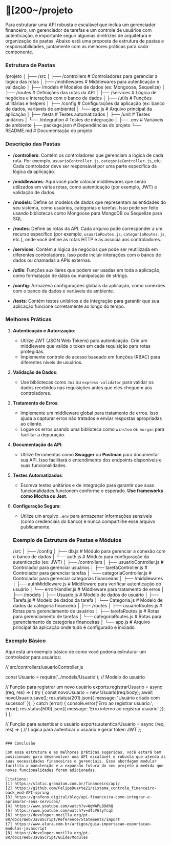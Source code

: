 [200~/projeto
============================================================================================================================================================
Para estruturar uma API robusta e escalável que inclua um gerenciador financeiro, um gerenciador de tarefas e um controle de usuários com autenticação, é importante seguir algumas diretrizes de arquitetura e organização de pastas. Abaixo está uma proposta de estrutura de pastas e responsabilidades, juntamente com as melhores práticas para cada componente.

### Estrutura de Pastas


/projeto
│
├── /src
│   ├── /controllers          # Controladores para gerenciar a lógica das rotas
│   ├── /middlewares          # Middlewares para autenticação e validação
│   ├── /models               # Modelos de dados (ex: Mongoose, Sequelize)
│   ├── /routes               # Definições das rotas da API
│   ├── /services             # Lógica de negócios e interações com o banco de dados
│   ├── /utils                # Funções utilitárias e helpers
│   ├── /config               # Configurações da aplicação (ex: banco de dados, variáveis de ambiente)
│   └── app.js                # Arquivo principal da aplicação
│
├── /tests                    # Testes automatizados
│   ├── /unit                 # Testes unitários
│   └── /integration          # Testes de integração
│
├── .env                      # Variáveis de ambiente
├── package.json              # Dependências do projeto
└── README.md                 # Documentação do projeto


### Descrição das Pastas

- **/controllers**: Contém os controladores que gerenciam a lógica de cada rota. Por exemplo, `usuarioController.js`, `categoriaController.js`, etc. Cada controlador deve ser responsável por uma parte específica da lógica da aplicação.

- **/middlewares**: Aqui você pode colocar middlewares que serão utilizados em várias rotas, como autenticação (por exemplo, JWT) e validação de dados.

- **/models**: Define os modelos de dados que representam as entidades do seu sistema, como usuários, categorias e tarefas. Isso pode ser feito usando bibliotecas como Mongoose para MongoDB ou Sequelize para SQL.

- **/routes**: Define as rotas da API. Cada arquivo pode corresponder a um recurso específico (por exemplo, `usuarioRoutes.js`, `categoriaRoutes.js`, etc.), onde você define as rotas HTTP e as associa aos controladores.

- **/services**: Contém a lógica de negócios que pode ser reutilizada em diferentes controladores. Isso pode incluir interações com o banco de dados ou chamadas a APIs externas.

- **/utils**: Funções auxiliares que podem ser usadas em toda a aplicação, como formatação de datas ou manipulação de strings.

- **/config**: Armazena configurações globais da aplicação, como conexões com o banco de dados e variáveis de ambiente.

- **/tests**: Contém testes unitários e de integração para garantir que sua aplicação funcione corretamente ao longo do tempo.

### Melhores Práticas

1. **Autenticação e Autorização**:
   - Utilize JWT (JSON Web Tokens) para autenticação. Crie um middleware que valide o token em cada requisição para rotas protegidas.
   - Implemente controle de acesso baseado em funções (RBAC) para diferentes níveis de usuários.

2. **Validação de Dados**:
   - Use bibliotecas como `Joi` ou `express-validator` para validar os dados recebidos nas requisições antes que eles cheguem aos controladores.

3. **Tratamento de Erros**:
   - Implemente um middleware global para tratamento de erros. Isso ajuda a capturar erros não tratados e enviar respostas apropriadas ao cliente.
   - Logue os erros usando uma biblioteca como `winston` ou `morgan` para facilitar a depuração.

4. **Documentação da API**:
   - Utilize ferramentas como **Swagger** ou **Postman** para documentar sua API. Isso facilitará o entendimento dos endpoints disponíveis e suas funcionalidades.

5. **Testes Automatizados**:
   - Escreva testes unitários e de integração para garantir que suas funcionalidades funcionem conforme o esperado. **Use frameworks como Mocha ou Jest**.

6. **Configuração Segura**:
   - Utilize um arquivo `.env` para armazenar informações sensíveis (como credenciais do banco) e nunca compartilhe esse arquivo publicamente.

   ###  Exemplo de Estrutura de Pastas e Módulos
   /src
│
├── /config
│   ├── db.js                 # Módulo para gerenciar a conexão com o banco de dados
│   └── auth.js               # Módulo para configuração da autenticação (ex: JWT)
│
├── /controllers
│   ├── usuarioController.js   # Controlador para gerenciar usuários
│   ├── tarefaController.js     # Controlador para gerenciar tarefas
│   └── categoriaController.js  # Controlador para gerenciar categorias financeiras
│
├── /middlewares
│   ├── authMiddleware.js      # Middleware para verificar autenticação do usuário
│   └── errorHandler.js         # Middleware para tratamento de erros
│
├── /models
│   ├── Usuario.js             # Modelo de dados do usuário
│   ├── Tarefa.js              # Modelo de dados da tarefa
│   └── Categoria.js           # Modelo de dados da categoria financeira
│
├── /routes
│   ├── usuarioRoutes.js        # Rotas para gerenciamento de usuários
│   ├── tarefaRoutes.js         # Rotas para gerenciamento de tarefas
│   └── categoriaRoutes.js      # Rotas para gerenciamento de categorias financeiras
│
└── app.js                     # Arquivo principal da aplicação onde tudo é configurado e iniciado.

### Exemplo Básico

Aqui está um exemplo básico de como você poderia estruturar um controlador para usuários:


// src/controllers/usuarioController.js

const Usuario = require('../models/Usuario'); // Modelo do usuário

// Função para registrar um novo usuário
exports.registrarUsuario = async (req, res) => {
    try {
        const novoUsuario = new Usuario(req.body);
        await novoUsuario.save();
        res.status(201).json({ message: 'Usuário criado com sucesso!' });
    } catch (error) {
        console.error('Erro ao registrar usuário:', error);
        res.status(500).json({ message: 'Erro interno ao registrar usuário' });
    }
};

// Função para autenticar o usuário
exports.autenticarUsuario = async (req, res) => {
    // Lógica para autenticar o usuário e gerar token JWT
};
```

### Conclusão

Com essa estrutura e as melhores práticas sugeridas, você estará bem posicionado para desenvolver uma API escalável e robusta que atenda às suas necessidades financeiras e gerenciais. Essa abordagem modular facilita a manutenção e a expansão futura do seu projeto à medida que novas funcionalidades forem adicionadas.

Citations:
[1] https://static.granatum.com.br/financeiro/api/
[2] https://github.com/FelipeDuarte21/sistema_controle_financeiro-back_end-API-spring
[3] https://grafeno.digital/blog/api-financeira-como-integrar-e-aprimorar-seus-servicos/
[4] https://www.youtube.com/watch?v=WgWAPL89dhQ
[5] https://www.youtube.com/watch?v=d4cVGtyfcqI
[6] https://developer.mozilla.org/pt-BR/docs/Web/JavaScript/Reference/Statements/import
[7] https://www.alura.com.br/artigos/guia-importacao-exportacao-modulos-javascript
[8] https://developer.mozilla.org/pt-BR/docs/Web/JavaScript/Guide/Modules